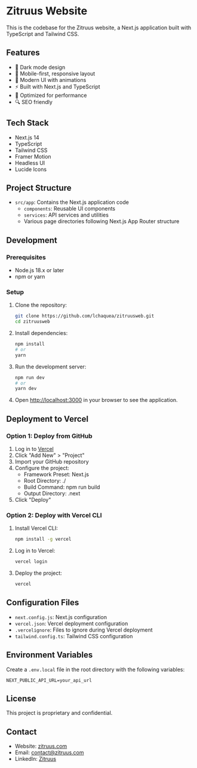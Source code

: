 # Zitruus Website

This is the codebase for the Zitruus website, a Next.js application built with TypeScript and Tailwind CSS.

## Features

- 🌙 Dark mode design
- 📱 Mobile-first, responsive layout
- 🎨 Modern UI with animations
- ⚡ Built with Next.js and TypeScript
- 🎯 Optimized for performance
- 🔍 SEO friendly

## Tech Stack

- Next.js 14
- TypeScript
- Tailwind CSS
- Framer Motion
- Headless UI
- Lucide Icons

## Project Structure

- `src/app`: Contains the Next.js application code
  - `components`: Reusable UI components
  - `services`: API services and utilities
  - Various page directories following Next.js App Router structure

## Development

### Prerequisites

- Node.js 18.x or later
- npm or yarn

### Setup

1. Clone the repository:
   ```bash
   git clone https://github.com/lchaquea/zitruusweb.git
   cd zitruusweb
   ```

2. Install dependencies:
   ```bash
   npm install
   # or
   yarn
   ```

3. Run the development server:
   ```bash
   npm run dev
   # or
   yarn dev
   ```

4. Open [http://localhost:3000](http://localhost:3000) in your browser to see the application.

## Deployment to Vercel

### Option 1: Deploy from GitHub

1. Log in to [Vercel](https://vercel.com)
2. Click "Add New" > "Project"
3. Import your GitHub repository
4. Configure the project:
   - Framework Preset: Next.js
   - Root Directory: ./
   - Build Command: npm run build
   - Output Directory: .next
5. Click "Deploy"

### Option 2: Deploy with Vercel CLI

1. Install Vercel CLI:
   ```bash
   npm install -g vercel
   ```

2. Log in to Vercel:
   ```bash
   vercel login
   ```

3. Deploy the project:
   ```bash
   vercel
   ```

## Configuration Files

- `next.config.js`: Next.js configuration
- `vercel.json`: Vercel deployment configuration
- `.vercelignore`: Files to ignore during Vercel deployment
- `tailwind.config.ts`: Tailwind CSS configuration

## Environment Variables

Create a `.env.local` file in the root directory with the following variables:

```
NEXT_PUBLIC_API_URL=your_api_url
```

## License

This project is proprietary and confidential.

## Contact

- Website: [zitruus.com](https://zitruus.com)
- Email: contact@zitruus.com
- LinkedIn: [Zitruus](https://linkedin.com/company/zitruus)
